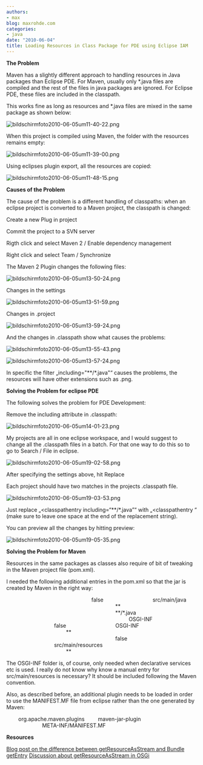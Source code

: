 ```yaml
---
authors:
- max
blog: maxrohde.com
categories:
- java
date: "2010-06-04"
title: Loading Resources in Class Package for PDE using Eclipse IAM
---
```


**The Problem**

Maven has a slightly different approach to handling resources in Java packages than Eclipse PDE. For Maven, usually only \*.java files are compiled and the rest of the files in java packages are ignored. For Eclipse PDE, these files are included in the classpath.

This works fine as long as resources and \*.java files are mixed in the same package as shown below:

![bildschirmfoto2010-06-05um11-40-22.png](images/bildschirmfoto2010-06-05um11-40-22.png)

When this project is compiled using Maven, the folder with the resources remains empty:

![bildschirmfoto2010-06-05um11-39-00.png](images/bildschirmfoto2010-06-05um11-39-00.png)

Using eclipses plugin export, all the resources are copied:

![bildschirmfoto2010-06-05um11-48-15.png](images/bildschirmfoto2010-06-05um11-48-15.png)

**Causes of the Problem**

The cause of the problem is a different handling of classpaths: when an eclipse project is converted to a Maven project, the classpath is changed:

Create a new Plug in project

Commit the project to a SVN server

Rigth click and select Maven 2 / Enable dependency management

Right click and select Team / Synchronize

The Maven 2 Plugin changes the following files:

![bildschirmfoto2010-06-05um13-50-24.png](images/bildschirmfoto2010-06-05um13-50-24.png)

Changes in the settings

![bildschirmfoto2010-06-05um13-51-59.png](images/bildschirmfoto2010-06-05um13-51-59.png)

Changes in .project

![bildschirmfoto2010-06-05um13-59-24.png](images/bildschirmfoto2010-06-05um13-59-24.png)

And the changes in .classpath show what causes the problems:

![bildschirmfoto2010-06-05um13-55-43.png](images/bildschirmfoto2010-06-05um13-55-43.png)

![bildschirmfoto2010-06-05um13-57-24.png](images/bildschirmfoto2010-06-05um13-57-24.png)

In specific the filter „including="\*\*/\*.java"“ causes the problems, the resources will have other extensions such as .png.

**Solving the Problem for eclipse PDE**

The following solves the problem for PDE Development:

Remove the including attribute in .classpath:

![bildschirmfoto2010-06-05um14-01-23.png](images/bildschirmfoto2010-06-05um14-01-23.png)

My projects are all in one eclipse workspace, and I would suggest to change all the .classpath files in a batch. For that one way to do this so to go to Search / File in eclipse.

![bildschirmfoto2010-06-05um19-02-58.png](images/bildschirmfoto2010-06-05um19-02-58.png)

After specifying the settings above, hit Replace

Each project should have two matches in the projects .classpath file.

![bildschirmfoto2010-06-05um19-03-53.png](images/bildschirmfoto2010-06-05um19-03-53.png)

Just replace „<classpathentry including=“\*\*/\*.java”“ with „<classpathentry “ (make sure to leave one space at the end of the replacement string).

You can preview all the changes by hitting preview:

![bildschirmfoto2010-06-05um19-05-35.png](images/bildschirmfoto2010-06-05um19-05-35.png)

**Solving the Problem for Maven**

Resources in the same packages as classes also require of bit of tweaking in the Maven project file (pom.xml).

I needed the following additional entries in the pom.xml so that the jar is created by Maven in the right way:

<resources>                         <resource>                                 <filtering>false</filtering>                                 <directory>src/main/java</directory>                                 <includes>                                         <include>\*\*</include>                                 </includes>                                 <excludes>                                         <exclude>\*\*/\*.java</exclude>                                 </excludes>                         </resource>                         <resource>                                 <targetPath>OSGI-INF</targetPath>                                 <filtering>false</filtering>                                 <directory>OSGI-INF</directory>                          <includes>                                         <include>\*\*</include>                                 </includes>                         </resource>                         <resource>                                                 <filtering>false</filtering>                                 <directory>src/main/resources</directory>                          <includes>                                         <include>\*\*</include>                                 </includes>                         </resource> </resources>

The OSGI-INF folder is, of course, only needed when declarative services etc is used. I really do not know why know a manual entry for src/main/resources is necessary? It should be included following the Maven convention.

Also, as described before, an additional plugin needs to be loaded in order to use the MANIFEST.MF file from eclipse rather than the one generated by Maven:

<plugin>         <groupId>org.apache.maven.plugins</groupId>         <artifactId>maven\-jar-plugin</artifactId>         <configuration>                 <archive>                         <manifestFile>META-INF/MANIFEST.MF</manifestFile>                 </archive> </configuration> </plugin>

**Resources**

[Blog post on the difference between getResourceAsStream and Bundle getEntry](http://www.eclipsezone.com/eclipse/forums/t101557.html) [Discussion about getResourceAsStream in OSGi](http://www.eclipsezone.com/eclipse/forums/t63159.html)

